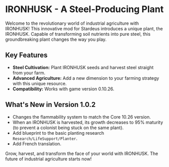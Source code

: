# IRONHUSK - A Steel-Producing Plant

Welcome to the revolutionary world of industrial agriculture with IRONHUSK! This innovative mod for Stardeus introduces a unique plant, the IRONHUSK. Capable of transforming soil nutrients into pure steel, this groundbreaking plant changes the way you play.

## Key Features

- **Steel Cultivation:** Plant IRONHUSK seeds and harvest steel straight from your farm.
- **Advanced Agriculture:** Add a new dimension to your farming strategy with this unique resource.
- **Compatibility:** Works with game version 0.10.26.

## What's New in Version 1.0.2

- Changes the flammability system to match the Core 10.26 version.
- When an IRONHUSK is harvested, its growth decreases to 95% maturity (to prevent a colonist being stuck on the same plant).
- Add blueprint to the basic planting research `Research/LifeSupport/Planter`.
- Add French translation.

Grow, harvest, and transform the face of your world with IRONHUSK. The future of industrial agriculture starts now!
